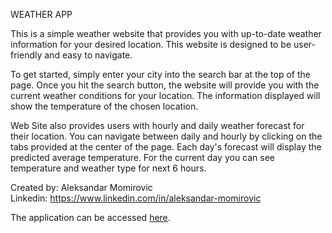 WEATHER APP

This is a simple weather website that provides you with up-to-date weather information for your desired location. This website is designed to be user-friendly and easy to navigate.

To get started, simply enter your city into the search bar at the top of the page. Once you hit the search button, the website will provide you with the current weather conditions for your location. The information displayed will show the temperature of the chosen location.

Web Site also provides users with hourly and daily weather forecast for their location. You can navigate between daily and hourly by clicking on the tabs provided at the center of the page. Each day's forecast will display the predicted average temperature. For the current day you can see temperature and weather type for next 6 hours.

Created by: Aleksandar Momirovic <br/>
Linkedin: https://www.linkedin.com/in/aleksandar-momirovic

The application can be accessed <a href="https://momire3.github.io/Weather-Api">here</a>.
